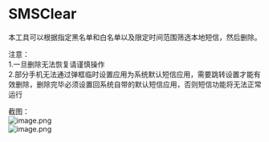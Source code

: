 # SMSClear
本工具可以根据指定黑名单和白名单以及限定时间范围筛选本地短信，然后删除。  

注意：  
  1.一旦删除无法恢复请谨慎操作  
  2.部分手机无法通过弹框临时设置应用为系统默认短信应用，需要跳转设置才能有效删除，删除完毕必须设置回系统自带的默认短信应用，否则短信功能将无法正常运行  

截图：  
![image.png](https://i.loli.net/2020/10/12/EX1QquxgojOWi2R.png)  
![image.png](https://i.loli.net/2020/10/12/RqfWS41dw6CikLt.png)

